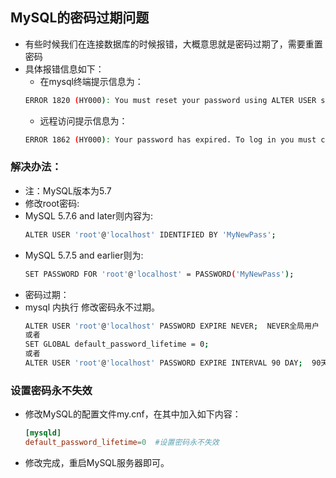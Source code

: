 ## MySQL的密码过期问题
- 有些时候我们在连接数据库的时候报错，大概意思就是密码过期了，需要重置密码
- 具体报错信息如下：
  - 在mysql终端提示信息为：
  ``` bash
  ERROR 1820 (HY000): You must reset your password using ALTER USER statement before executing this statement.
  ```
  - 远程访问提示信息为：
  ``` bash
  ERROR 1862 (HY000): Your password has expired. To log in you must change it using a client that supports expired passwords.
  ```
### 解决办法：
- 注：MySQL版本为5.7
- 修改root密码:
- MySQL 5.7.6 and later则内容为:
  ``` bash
  ALTER USER 'root'@'localhost' IDENTIFIED BY 'MyNewPass';
  ```
- MySQL 5.7.5 and earlier则为:
  ``` bash
  SET PASSWORD FOR 'root'@'localhost' = PASSWORD('MyNewPass');
  ```
- 密码过期：
- mysql 内执行  修改密码永不过期。
  ``` bash
  ALTER USER 'root'@'localhost' PASSWORD EXPIRE NEVER;  NEVER全局用户
  或者
  SET GLOBAL default_password_lifetime = 0;
  或者
  ALTER USER 'root'@'localhost' PASSWORD EXPIRE INTERVAL 90 DAY;  90天过期
  ```
### 设置密码永不失效
- 修改MySQL的配置文件my.cnf，在其中加入如下内容：
  ``` cnf
  [mysqld]
  default_password_lifetime=0  #设置密码永不失效
  ```
- 修改完成，重启MySQL服务器即可。
